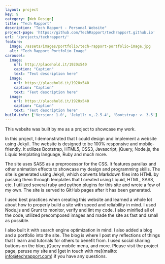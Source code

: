 ```yaml
---
layout: project
key: 9
category: [Web Design]
title: "Tech Rapport"
description: "Tech Rapport - Personal Website"
project-page: 'https://github.com/TechRapport/techrapport.github.io'
url: '/projects/techrapport/'
feature: 
  image: /assets/images/portfolio/tech-rapport-portfolio-image.jpg
  alt: "Tech Rapport Portfolio Image"
carousel:
  image:
    url: http://placehold.it/1920x540
    caption: "Caption"
    text: "Text description here"
  image:
    url: https://placehold.it/1920x540
    caption: "Caption"
    text: "Text description here"
  image:
    url: https://placehold.it/1920x540
    caption: "Caption"
    text: "Text description here"
build-info: ['Version: 1.0', 'Jekyll: v,.2.5.4', 'Bootstrap: v. 3.5']
---
```


This website was built by me as a project to showcase my work.  

In this project, I demonstrated that I could design and implement a website using Jekyll. The website is designed to be 100% responsive and mobile-friendly. It utilizes Bootstrap, HTML5, CSS3, Javascript, jQuery, Node.js, the Liquid templating language, Ruby and much more. 

The site uses SASS as a preprocessor for the CSS. It features parallax and other animation effects to showcase my design and programming skills. The site is generated using Jekyll, which converts Markdown files into HTML by passing them through templates that I created using Liquid, HTML, SASS, etc. I utilized several ruby and python plugins for this site and wrote a few of my own. The site is served to GitHub pages after it has been generated. 

I used best practices when creating this website and learned a whole lot about how to properly build a site with speed and reliability in mind. I used Node.js and Grunt to monitor, verify and lint my code. I also minified all of the code, utilized precomposed images and made the site as fast and small as possible. 

I also built it with search engine optimization in mind. I also added a blog and a portfolio into the site. The blog is where I post my reflections of things that I learn and tutorials for others to benefit from. I used social sharing buttons on the blog, jQuery mobile menu, and more. Please visit the project page, peruse my site and [get in touch with me](mailto: info@techrapport.com) if you have any questions.